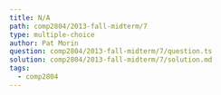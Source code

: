 ```yaml
---
title: N/A
path: comp2804/2013-fall-midterm/7
type: multiple-choice
author: Pat Morin
question: comp2804/2013-fall-midterm/7/question.ts
solution: comp2804/2013-fall-midterm/7/solution.md
tags:
  - comp2804
---
```

